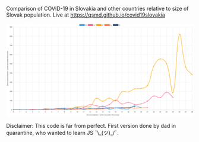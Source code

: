 Comparison of COVID-19 in Slovakia and other countries relative to size of Slovak population. Live at https://qsmd.github.io/covid19slovakia

![Sample chart](docs/screenshot.png)

Disclaimer: This code is far from perfect. First version done by dad in quarantine, who wanted to learn JS  ¯\\\_(ツ)\_/¯.
